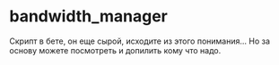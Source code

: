 # bandwidth_manager

Скрипт в бете, он еще сырой, исходите из этого понимания... Но за основу можете посмотреть и допилить кому что надо.
